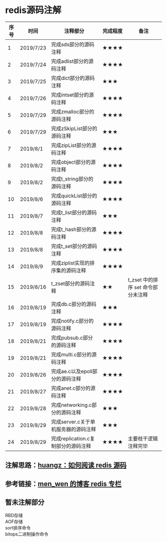 ﻿# redis源码注解  

序号|时间 | 注释部分 | 完成程度 | 备注
-|-|-|-|- 
1|2019/7/23 |完成sds部分的源码注释|★★★★
2|2019/7/24 |完成adlist部分的源码注释|★★★★
3|2019/7/25 |完成dict部分的源码注释|★★★
4|2019/7/26 |完成intset部分的源码注释|★★★★
5|2019/7/29 |完成zmalloc部分的源码注释|★★★★
6|2019/7/29 |完成zSkipList部分的源码注释|★★★
7|2019/8/1  |完成zipList部分的源码注释|★★★★
8|2019/8/2  |完成object部分的源码注释|★★★★
9|2019/8/2  |完成t_string部分的源码注释|★★★★
10|2019/8/6  |完成quickList部分的源码注释|★★★★
11|2019/8/7  |完成t_list部分的源码注释|★★★
12|2019/8/8  |完成t_hash部分的源码注释|★★★★
13|2019/8/8  |完成t_set部分的源码注释|★★★★
14|2019/8/9  |完成ziplist实现的排序集的源码注释|★★★★
15|2019/8/16 |t_zset部分的源码注释|★★|t_zset 中的排序 set 命令部分未注释
16|2019/8/19 |完成db.c部分的源码注释|★★★
17|2019/8/19 |完成notify.c部分的源码注释|★★★★
18|2019/8/21 |完成pubsub.c部分的源码注释|★★★★
19|2019/8/21 |完成multi.c部分的源码注释|★★★★
20|2019/8/26 |完成ae.c以及epoll部分的源码注释|★★★★
21|2019/8/27 |完成anet.c部分的源码注释|★★★★
22|2019/8/28 |完成networking.c部分的源码注释|★★★
23|2019/8/29 |完成server.c关于单机服务器的源码注释|★★★
24|2019/8/29 |完成replication.c复制部分的源码注释|★★★★ |主要枝干逻辑注释完毕 
  
## 注解思路：[huangz：如何阅读 redis 源码](http://blog.huangz.me/diary/2014/how-to-read-redis-source-code.html)
## 参考链接：[men_wen 的博客 redis 专栏](https://blog.csdn.net/men_wen/article/category/6769467)
## 暂未注解部分
RBD存储  
AOF存储  
sort排序命令  
bitops二进制操作命令
